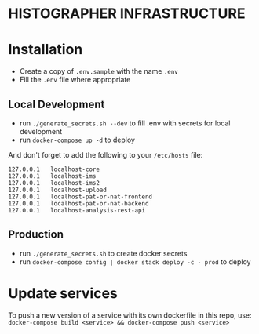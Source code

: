 # HISTOGRAPHER INFRASTRUCTURE #

# Installation
- Create a copy of `.env.sample` with the name `.env`
- Fill the `.env` file where appropriate

## Local Development
- run `./generate_secrets.sh --dev` to fill .env with secrets for local development
- run `docker-compose up -d` to deploy

And don't forget to add the following to your `/etc/hosts` file:
```
127.0.0.1   localhost-core
127.0.0.1   localhost-ims
127.0.0.1   localhost-ims2
127.0.0.1   localhost-upload
127.0.0.1   localhost-pat-or-nat-frontend
127.0.0.1   localhost-pat-or-nat-backend
127.0.0.1   localhost-analysis-rest-api
```
## Production 
- run `./generate_secrets.sh` to create docker secrets
- run `docker-compose config | docker stack deploy -c - prod` to deploy

# Update services
To push a new version of a service with its own dockerfile in this repo, use:
`docker-compose build <service> && docker-compose push <service>`
